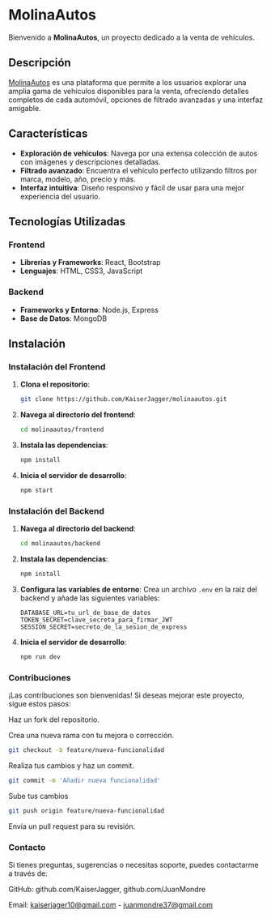 # MolinaAutos

Bienvenido a **MolinaAutos**, un proyecto dedicado a la venta de vehículos.

## Descripción

[MolinaAutos](https://molinaautos.vercel.app/) es una plataforma que permite a los usuarios explorar una amplia gama de vehículos disponibles para la venta, ofreciendo detalles completos de cada automóvil, opciones de filtrado avanzadas y una interfaz amigable.

## Características

- **Exploración de vehículos**: Navega por una extensa colección de autos con imágenes y descripciones detalladas.
- **Filtrado avanzado**: Encuentra el vehículo perfecto utilizando filtros por marca, modelo, año, precio y más.
- **Interfaz intuitiva**: Diseño responsivo y fácil de usar para una mejor experiencia del usuario.

## Tecnologías Utilizadas

### Frontend

- **Librerías y Frameworks**: React, Bootstrap
- **Lenguajes**: HTML, CSS3, JavaScript

### Backend

- **Frameworks y Entorno**: Node.js, Express
- **Base de Datos**: MongoDB

## Instalación

### Instalación del Frontend

1. **Clona el repositorio**:
   ```bash
   git clone https://github.com/KaiserJagger/molinaautos.git
   ```

2. **Navega al directorio del frontend**:
   ```bash
   cd molinaautos/frontend
   ```

3. **Instala las dependencias**:
   ```bash
   npm install
   ```

4. **Inicia el servidor de desarrollo**:
   ```bash
   npm start
   ```

### Instalación del Backend

1. **Navega al directorio del backend**:
   ```bash
   cd molinaautos/backend
   ```

2. **Instala las dependencias**:
   ```bash
   npm install
   ```

3. **Configura las variables de entorno**:
   Crea un archivo `.env` en la raíz del backend y añade las siguientes variables:
   ```env
   DATABASE_URL=tu_url_de_base_de_datos
   TOKEN_SECRET=clave_secreta_para_firmar_JWT
   SESSION_SECRET=secreto_de_la_sesion_de_express
   ```

4. **Inicia el servidor de desarrollo**:
   ```bash
   npm run dev
   ```
### Contribuciones

¡Las contribuciones son bienvenidas! Si deseas mejorar este proyecto, sigue estos pasos:

Haz un fork del repositorio.

Crea una nueva rama con tu mejora o corrección.
```bash
git checkout -b feature/nueva-funcionalidad
```
Realiza tus cambios y haz un commit.
```bash
git commit -m 'Añadir nueva funcionalidad'
```

Sube tus cambios
```bash
git push origin feature/nueva-funcionalidad
```
Envía un pull request para su revisión.

### Contacto

Si tienes preguntas, sugerencias o necesitas soporte, puedes contactarme a través de:

GitHub: github.com/KaiserJagger, github.com/JuanMondre

Email: kaiserjager10@gmail.com - juanmondre37@gmail.com 


